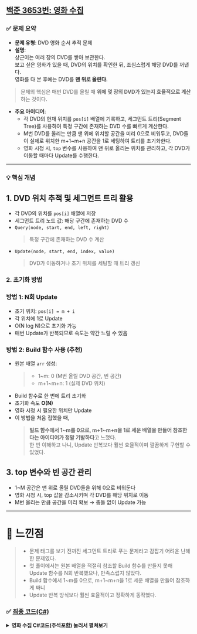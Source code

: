 ## [백준 3653번: 영화 수집](https://github.com/Syldris/Baekjoon-Study/tree/main/C%23/%EB%B0%B1%EC%A4%80/Platinum/3653.%E2%80%85%EC%98%81%ED%99%94%E2%80%85%EC%88%98%EC%A7%91)
### ✅ 문제 요약
- **문제 유형**: DVD 영화 순서 추적 문제
- **설명**:  
  상근이는 여러 장의 DVD를 쌓아 보관한다.  
  보고 싶은 영화가 있을 때, DVD의 위치를 확인한 뒤, 조심스럽게 해당 DVD를 꺼낸다.  
  영화를 다 본 후에는 DVD를 **맨 위로 올린다**.  

> 문제의 핵심은 매번 DVD를 올릴 때 **위에 몇 장의 DVD가 있는지 효율적으로 계산**하는 것이다.

- **주요 아이디어**:  
  - 각 DVD의 현재 위치를 `pos[i]` 배열에 기록하고, 세그먼트 트리(Segment Tree)를 사용하여 특정 구간에 존재하는 DVD 수를 빠르게 계산한다.
  - M번 DVD를 올리는 만큼 맨 위에 위치할 공간을 미리 0으로 비워두고, DVD들이 실제로 위치한 m+1~m+n 공간을 1로 세팅하여 트리를 초기화한다.
  - 영화 시청 시, `top` 변수를 사용하여 맨 위로 올리는 위치를 관리하고, 각 DVD가 이동할 때마다 Update를 수행한다.

---

### 💡 핵심 개념

## 1. DVD 위치 추적 및 세그먼트 트리 활용
- 각 DVD의 위치를 `pos[i]` 배열에 저장
- 세그먼트 트리 노드 값: 해당 구간에 존재하는 DVD 수
- `Query(node, start, end, left, right)`  
  > 특정 구간에 존재하는 DVD 수 계산
- `Update(node, start, end, index, value)`  
  > DVD가 이동하거나 초기 위치를 세팅할 때 트리 갱신

### 2. 초기화 방법
### 방법 1: N회 Update
- 초기 위치: `pos[i] = m + i`
- 각 위치에 1로 Update
- O(N log N)으로 초기화 가능
- 매번 Update가 반복되므로 속도는 약간 느릴 수 있음

### 방법 2: Build 함수 사용 (추천)
- 원본 배열 `arr` 생성:
  > - 1~m: 0 (M번 올릴 DVD 공간, 빈 공간)  
  > - m+1~m+n: 1 (실제 DVD 위치)
- Build 함수로 한 번에 트리 초기화
- 초기화 속도 **O(N)**
- 영화 시청 시 필요한 위치만 Update
- 이 방법을 처음 접했을 때,  
  > **빌드 함수에서 1~m를 0으로, m+1~m+n을 1로 세운 배열을 만들어 참조한다는 아이디어가 정말 기발하다**고 느꼈다.  
  한 번 이해하고 나니, Update 반복보다 훨씬 효율적이며 깔끔하게 구현할 수 있었다.

## 3. top 변수와 빈 공간 관리
- 1~M 공간은 맨 위로 올릴 DVD들을 위해 0으로 비워둔다
- 영화 시청 시, top 값을 감소시키며 각 DVD를 해당 위치로 이동
- M번 올리는 만큼 공간을 미리 확보 → 충돌 없이 Update 가능

---

# 📝 느낀점
> - 문제 태그를 보기 전까진 세그먼트 트리로 푸는 문제라고 감잡기 어려운 난해한 문제였다.  
> - 첫 풀이에서는 원본 배열을 적절히 참조할 Build 함수를 만들지 못해 Update 함수를 N회 반복했으나, 만족스럽지 않았다.  
> - Build 함수에서 1~m를 0으로, m+1~m+n을 1로 세운 배열을 만들어 참조하게 짜니  
> - Update 반복 방식보다 훨씬 효율적이고 정확하게 동작했다.

### ✅ [최종 코드(C#)](https://github.com/Syldris/Baekjoon-Study/tree/main/C%23/%EB%B0%B1%EC%A4%80/Platinum/3653.%E2%80%85%EC%98%81%ED%99%94%E2%80%85%EC%88%98%EC%A7%91)
<details>
<summary><b>영화 수집 C#코드(주석포함) 눌러서 펼쳐보기</b></summary>
  
```csharp
#nullable disable
using System;
using System.Text;
class Program
{
    static void Main()
    {
        using StreamReader sr = new StreamReader(new BufferedStream(Console.OpenStandardInput()));
        using StreamWriter sw = new StreamWriter(new BufferedStream(Console.OpenStandardOutput()));

        int testcase = int.Parse(sr.ReadLine());
        for (int t = 0; t < testcase; t++)
        {
            string[] input = sr.ReadLine().Split();
            int n = int.Parse(input[0]);
            int m = int.Parse(input[1]);

            int size = m + n;

            int[] pos = new int[n + 1];
            int[] tree = new int[size * 4];

            int[] arr = new int[size + 1];
            for (int i = 1; i <= n; i++)
            {
                pos[i] = m + i;
                arr[pos[i]] = 1;
            }

            Build(1, 1, size);
            int[] line = sr.ReadLine().Split().Select(int.Parse).ToArray();
            int top = m;
            for (int i = 0; i < m; i++)
            {
                int value = line[i];
                sw.Write($"{Query(1, 1, size, 1, pos[value] - 1)} ");
                Update(1, 1, size, pos[value], 0);
                pos[value] = top;
                Update(1, 1, size, top--, 1);
            }
            sw.WriteLine();
            int Build(int node, int start, int end)
            {
                if (start == end)
                {
                    return tree[node] = arr[start];
                }
                int mid = (start + end) / 2;

                return tree[node] = Build(node * 2, start, mid) + Build(node * 2 + 1, mid + 1, end);
            }

            void Update(int node, int start, int end, int index, int value)
            {
                if (index < start || index > end)
                {
                    return;
                }

                if (start == end)
                {
                    tree[node] = value;
                    return;
                }

                int mid = (start + end) / 2;

                if (index <= mid)
                {
                    Update(node * 2, start, mid, index, value);
                }
                else
                {
                    Update(node * 2 + 1, mid + 1, end, index, value);
                }

                tree[node] = tree[node * 2] + tree[node * 2 + 1];
            }

            int Query(int node, int start, int end, int left, int right)
            {
                if (start > right || end < left)
                {
                    return 0;
                }
                if (left <= start && end <= right)
                {
                    return tree[node];
                }
                int mid = (start + end) / 2;

                return Query(node * 2, start, mid, left, right) + Query(node * 2 + 1, mid + 1, end, left, right);
            }
        }
    }
}
```

</details>
